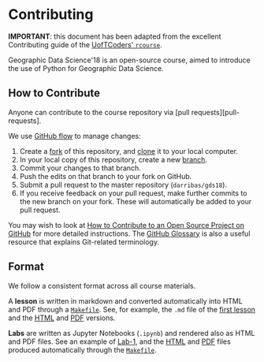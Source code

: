 # Contributing

**IMPORTANT**: this document has been adapted from the excellent Contributing
guide of the [UofTCoders' `rcourse`](https://github.com/UofTCoders/rcourse/blob/master/CONTRIBUTING.md).

Geographic Data Science'18 is an open-source course,
aimed to introduce the use of Python for Geographic Data Science. 

## How to Contribute

Anyone can contribute to the course repository via [pull requests][pull-requests].

We use [GitHub flow][github-flow] to manage changes:

1. Create a [fork][fork-explanation] of this repository, and [clone][clone-explanation] it to your local computer.
2. In your local copy of this repository, create a new [branch][branch-explanation].
3. Commit your changes to that branch.
4. Push the edits on that branch to your fork on GitHub.
5. Submit a pull request to the master repository (`darribas/gds18`).
6. If you receive feedback on your pull request, 
make further commits to the new branch on your fork. These will automatically be added to 
your pull request. 

You may wish to look at [How to Contribute to an Open Source Project on GitHub][contribute]
for more detailed instructions. The [GitHub Glossary][glossary] is also a useful resource that explains
Git-related terminology. 

## Format

We follow a consistent format across all course materials. 

A **lesson**
is written in markdown and converted automatically into HTML and PDF through a
[`Makefile`][makefile]. See, for example, the `.md` file of the [first
lesson](https://github.com/darribas/gds18/blob/master/content/lectures/lecture_01.md) and the [HTML](https://github.com/darribas/gds18/blob/master/slides/lecture_01.html) and [PDF](https://github.com/darribas/gds18/blob/master/slides/lecture_01.pdf) versions. 

**Labs** are written as Jupyter Notebooks (`.ipynb`) and rendered also as HTML and PDF files. See an example of [Lab-1](https://github.com/darribas/gds18/blob/master/content/labs/lab_01.ipynb), and the [HTML](https://github.com/darribas/gds18/blob/master/content/labs/lab_01.ipynb) and [PDF](https://github.com/darribas/gds18/blob/master/content/labs/lab_01.pdf) files produced automatically through the [`Makefile`][makefile].


[branch-explanation]: https://help.github.com/articles/about-branches/
[clone-explanation]: https://help.github.com/articles/cloning-a-repository/
[contribute]: https://egghead.io/courses/how-to-contribute-to-an-open-source-project-on-github
[fork-explanation]: https://help.github.com/articles/fork-a-repo/
[github-flow]: https://guides.github.com/introduction/flow/
[glossary]: https://help.github.com/articles/github-glossary/
[makefile]: https://github.com/darribas/gds18/blob/master/Makefile

